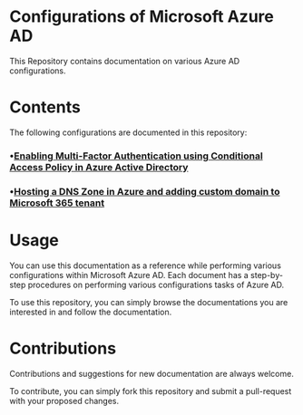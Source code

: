 # Configurations of Microsoft Azure AD

This Repository contains documentation on various Azure AD configurations.

# Contents

The following configurations are documented in this repository:

### •[Enabling Multi-Factor Authentication using Conditional Access Policy in Azure Active Directory](https://github.com/bijayphuyal28/Azure-AD-Configurations/blob/main/Enabling%20Multi-Factor%20Authentication.md)
### •[Hosting a DNS Zone in Azure and adding custom domain to Microsoft 365 tenant](https://github.com/bijayphuyal28/Azure-AD-Configurations/blob/main/Hosting%20a%20DNS%20Zone%20in%20Azure%20and%20adding%20domain%20to%20M365%20tenant.md)


# Usage

You can use this documentation as a reference while performing various configurations within Microsoft Azure AD. Each document has a step-by-step procedures on performing various configurations tasks of Azure AD.

To use this repository, you can simply browse the documentations you are interested in and follow the documentation.

# Contributions

Contributions and suggestions for new documentation are always welcome. 

To contribute, you can simply fork this repository and submit a pull-request with your proposed changes.

